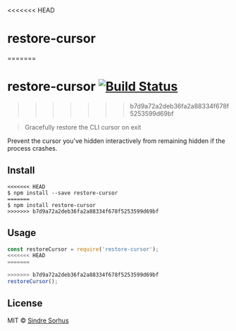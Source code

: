 <<<<<<< HEAD
# restore-cursor
=======
# restore-cursor [![Build Status](https://travis-ci.org/sindresorhus/restore-cursor.svg?branch=master)](https://travis-ci.org/sindresorhus/restore-cursor)
>>>>>>> b7d9a72a2deb36fa2a88334f678f5253599d69bf

> Gracefully restore the CLI cursor on exit

Prevent the cursor you've hidden interactively from remaining hidden if the process crashes.


## Install

```
<<<<<<< HEAD
$ npm install --save restore-cursor
=======
$ npm install restore-cursor
>>>>>>> b7d9a72a2deb36fa2a88334f678f5253599d69bf
```


## Usage

```js
const restoreCursor = require('restore-cursor');
<<<<<<< HEAD
=======

>>>>>>> b7d9a72a2deb36fa2a88334f678f5253599d69bf
restoreCursor();
```


## License

MIT © [Sindre Sorhus](https://sindresorhus.com)
